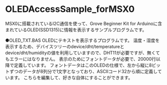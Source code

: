 # OLEDAccessSample_forMSX0
MSX0に搭載されているI2C通信を使って、Grove Beginner Kit for Arduinoに含まれているOLED(SSD1315)に情報を表示するサンプルプログラムです。

●OLED_TXT.BAS
OLEDにテキストを表示するプログラムです。
温度・湿度を表示するため、デバイスツリーのdevice/dht/temperatureとdevice/dht/humidityの値を利用していますので、DHT11が必要ですが、無くてもエラーにはなりません。
表示のためにフォントデータが必要で、20000行以降で定義しています。
フォントデータはこのOLEDの仕様で、左から縦に8ビットずつのデータが8列分で1文字となっており、ASCIIコード32から順に定義しています。
こちらを編集して、好きな自体にすることができます。



